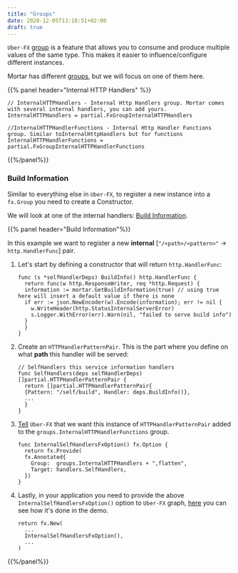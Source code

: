 ```yaml
---
title: "Groups"
date: 2020-12-05T13:18:51+02:00
draft: true
---
```


`Uber-FX` [group](https://pkg.go.dev/go.uber.org/fx#hdr-Value_Groups) is a feature that allows you to consume and produce
multiple values of the same type. This makes it easier to influence/configure different instances.

Mortar has different [groups](https://github.com/go-masonry/mortar/blob/master/providers/groups/alias.go), but we will focus on one of them here.

{{% panel header="Internal HTTP Handlers" %}}

```golang
// InternalHTTPHandlers - Internal Http Handlers group. Mortar comes with several internal handlers, you can add yours.
InternalHTTPHandlers = partial.FxGroupInternalHTTPHandlers

//InternalHTTPHandlerFunctions - Internal Http Handler Functions group. Similar toInternalHttpHandlers but for functions
InternalHTTPHandlerFunctions = partial.FxGroupInternalHTTPHandlerFunctions
```

{{%/panel%}}

### Build Information

Similar to everything else in `Uber-FX`, to register a new instance into a `fx.Group` you need to create a Constructor.

We will look at one of the internal handlers: [Build Information](https://github.com/go-masonry/mortar/blob/master/handlers/self.go#L38).

{{% panel header="Build Information"%}}

In this example we want to register a new **internal** [`"/<path>/<pattern>"` -> `http.HandlerFunc`] pair.

1. Let's start by defining a constructor that will return `http.HandlerFunc`:

    ```golang
    func (s *selfHandlerDeps) BuildInfo() http.HandlerFunc {
      return func(w http.ResponseWriter, req *http.Request) {
      information := mortar.GetBuildInformation(true) // using true here will insert a default value if there is none
      if err := json.NewEncoder(w).Encode(information); err != nil {
        w.WriteHeader(http.StatusInternalServerError)
        s.Logger.WithError(err).Warn(nil, "failed to serve build info")
      }
      }
    }
    ```

2. Create an `HTTPHandlerPatternPair`.
   This is the part where you define on what **path** this handler will be served:
    ```golang
    // SelfHandlers this service information handlers
    func SelfHandlers(deps selfHandlerDeps) []partial.HTTPHandlerPatternPair {
      return []partial.HTTPHandlerPatternPair{
      {Pattern: "/self/build", Handler: deps.BuildInfo()},
      ...
      }
    }
    ```
3. [Tell](https://github.com/go-masonry/mortar/blob/master/providers/handlers.go#L45) `Uber-FX` that we want this instance of `HTTPHandlerPatternPair` added to the `groups.InternalHTTPHandlerFunctions` group.
    ```golang
    func InternalSelfHandlersFxOption() fx.Option {
      return fx.Provide(
      fx.Annotated{
        Group:  groups.InternalHTTPHandlers + ",flatten",
        Target: handlers.SelfHandlers,
      })
    }
    ```

4. Lastly, in your application you need to provide the above `InternalSelfHandlersFxOption()` option to `Uber-FX` graph,
   [here](https://github.com/go-masonry/mortar-demo/blob/master/workshop/main.go#L37) you can see how it's done in the demo.
    ```golang
    return fx.New(
      ...
      InternalSelfHandlersFxOption(),
      ...
    )
    ```

{{%/panel%}}

